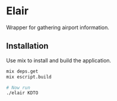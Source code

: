 # Elair

Wrapper for gathering airport information.

## Installation

Use mix to install and build the application.
```sh
mix deps.get
mix escript.build

# Now run
./elair KDTO
```
